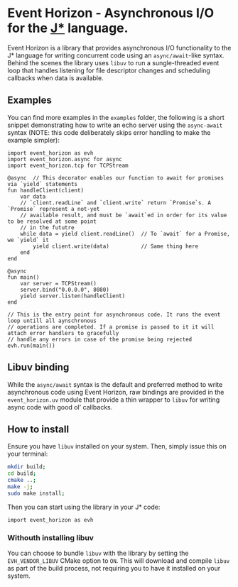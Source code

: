 # Event Horizon - Asynchronous I/O for the [J*](https://github.com/bamless/jstar) language.

Event Horizon is a library that provides asynchronous I/O functionality to the J* language for writing
concurrent code using an `async/await`-like syntax.  
Behind the scenes the library uses `libuv` to run a sungle-threaded event loop that handles listening
for file descriptor changes and scheduling callbacks when data is available.

## Examples

You can find more examples in the `examples` folder, the following is a short snippet demonstrating
how to write an echo server using the `async-await` syntax (NOTE: this code deliberately skips error
handling to make the example simpler):
```
import event_horizon as evh
import event_horizon.async for async
import event_horizon.tcp for TCPStream

@async  // This decorator enables our function to await for promises via `yield` statements
fun handleClient(client)
    var data
    // `client.readLine` and `client.write` return `Promise`s. A `Promise` represent a not-yet
    // available result, and must be `await`ed in order for its value to be resolved at some point
    // in the fututre
    while data = yield client.readLine()  // To `await` for a Promise, we `yield` it
        yield client.write(data)          // Same thing here
    end
end

@async
fun main()
    var server = TCPStream()
    server.bind("0.0.0.0", 8080)
    yield server.listen(handleClient)
end

// This is the entry point for asynchronous code. It runs the event loop untill all aynschronous
// operations are completed. If a promise is passed to it it will attach error handlers to gracefully
// handle any errors in case of the promise being rejected
evh.run(main())
```

## Libuv binding

While the `async/await` syntax is the default and preferred method to write asynchronous code using
Event Horizon, raw bindings are provided in the `event_horizon.uv` module that provide a
thin wrapper to `libuv` for writing async code with good ol' callbacks.

## How to install

Ensure you have `libuv` installed on your system. Then, simply issue this on your terminal:
```bash
mkdir build;
cd build;
cmake ..;
make -j;
sudo make install;
```

Then you can start using the library in your J* code:
```
import event_horizon as evh
```

### Withouth installing libuv

You can choose to bundle `libuv` with the library by setting the `EVH_VENDOR_LIBUV` CMake option to
`ON`. This will download and compile `libuv` as part of the build process, not requiring you to have
it installed on your system.

